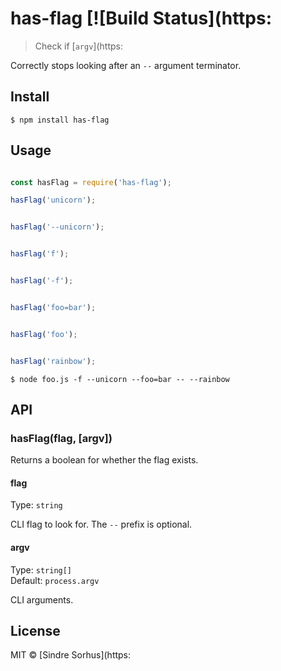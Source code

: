 # has-flag [![Build Status](https:

> Check if [`argv`](https:

Correctly stops looking after an `--` argument terminator.


## Install

```
$ npm install has-flag
```


## Usage

```js

const hasFlag = require('has-flag');

hasFlag('unicorn');


hasFlag('--unicorn');


hasFlag('f');


hasFlag('-f');


hasFlag('foo=bar');


hasFlag('foo');


hasFlag('rainbow');

```

```
$ node foo.js -f --unicorn --foo=bar -- --rainbow
```


## API

### hasFlag(flag, [argv])

Returns a boolean for whether the flag exists.

#### flag

Type: `string`

CLI flag to look for. The `--` prefix is optional.

#### argv

Type: `string[]`<br>
Default: `process.argv`

CLI arguments.


## License

MIT © [Sindre Sorhus](https:
